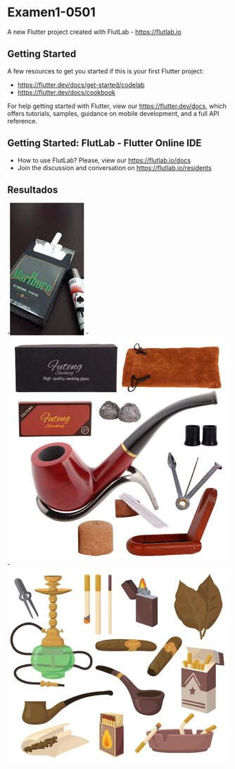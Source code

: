 # Examen1-0501

A new Flutter project created with FlutLab - https://flutlab.io

## Getting Started

A few resources to get you started if this is your first Flutter project:

- https://flutter.dev/docs/get-started/codelab
- https://flutter.dev/docs/cookbook

For help getting started with Flutter, view our
https://flutter.dev/docs, which offers tutorials,
samples, guidance on mobile development, and a full API reference.

## Getting Started: FlutLab - Flutter Online IDE

- How to use FlutLab? Please, view our https://flutlab.io/docs
- Join the discussion and conversation on https://flutlab.io/residents

## Resultados

-![image](https://raw.githubusercontent.com/Eli-Devil-UnU/Examen1_0501/main/examen1/cigarros.jpg)
-![image](https://raw.githubusercontent.com/Eli-Devil-UnU/Examen1_0501/main/examen1/pipas.jpg)
-![image](https://raw.githubusercontent.com/Eli-Devil-UnU/Examen1_0501/main/examen1/accesorios.jpg)
